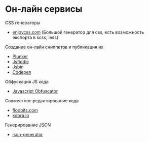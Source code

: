 # Он-лайн сервисы

CSS генераторы 

- [enjoycss.com](http://enjoycss.com/) (Большой генератор для css, есть возможность экспорта в scss, less)

Создание он-лайн сниппетов и публикация их
- [Plunker](http://plnkr.co/)
- [Jsfiddle](http://jsfiddle.net/)
- [Jsbin](https://jsbin.com)
- [Codepen](http://codepen.io)

Обфускация JS кода
- [Javascript Obfuscator](https://www.javascriptobfuscator.com/Javascript-Obfuscator.aspx)

Совместное редактирование кода
- [floobits.com](https://floobits.com/)
- [kobra.io](https://kobra.io/)

Генерирование JSON
- [json-generator](http://www.json-generator.com/)